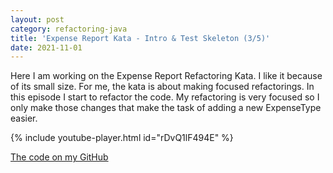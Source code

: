```yaml
---
layout: post
category: refactoring-java
title: 'Expense Report Kata - Intro & Test Skeleton (3/5)'
date: 2021-11-01
---
```

Here I am working on the Expense Report Refactoring Kata.
I like it because of its small size.
For me, the kata is about making focused refactorings.
In this episode I start to refactor the code.
My refactoring is very focused so I only make those changes that make the task of adding a new ExpenseType easier.

{% include youtube-player.html id="rDvQ1lF494E" %}

[The code on my GitHub](https://github.com/gregorriegler/expensereport/tree/refactoring-video-series)
